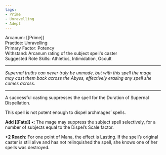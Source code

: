 ```yaml
---
tags:
- Prime
- Unravelling
- Adept
---
```


Arcanum: [[Prime]]\
Practice: Unravelling\
Primary Factor: Potency\
Withstand: Arcanum rating of the subject spell's caster\
Suggested Rote Skills: Athletics, Intimidation, Occult

---

_Supernal truths can never truly be unmade, but with this spell the mage may cast them back across the Abyss, effectively erasing any spell she comes across._

---

A successful casting suppresses the spell for the Duration of Supernal Dispellation.

This spell is not potent enough to dispel archmages’ spells.

**Add [[Fate]] •:** The mage may suppress the subject spell selectively, for a number of subjects equal to the Dispel’s Scale factor.

**+2 Reach:** For one point of Mana, the effect is Lasting. If the spell’s original caster is still alive and has not relinquished the spell, she knows one of her spells was destroyed.